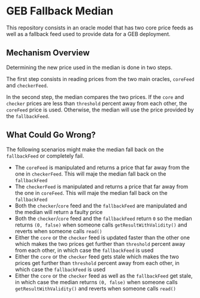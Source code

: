 # GEB Fallback Median

This repository consists in an oracle model that has two core price feeds as well as a fallback feed used to provide data for a GEB deployment.

## Mechanism Overview

Determining the new price used in the median is done in two steps.

The first step consists in reading prices from the two main oracles, `coreFeed` and `checkerFeed`.

In the second step, the median compares the two prices. If the `core` and `checker` prices are less than `threshold` percent away from each other, the `coreFeed` price is used. Otherwise, the median will use the price provided by the `fallbackFeed`.

## What Could Go Wrong?

The following scenarios might make the median fall back on the `fallbackFeed` or completely fail.

- The `coreFeed` is manipulated and returns a price that far away from the one in `checkerFeed`. This will maje the median fall back on the `fallbackFeed`
- The `checkerFeed` is manipulated and returns a price that far away from the one in `coreFeed`. This will maje the median fall back on the `fallbackFeed`
- Both the `checker`/`core` feed and the `fallbackFeed` are manipulated and the median will return a faulty price
- Both the `checker`/`core` feed and the `fallbackFeed` return `0` so the median returns `(0, false)` when someone calls `getResultWithValidity()` and reverts when someone calls `read()`
- Either the `core` or the `checker` feed is updated faster than the other one which makes the two prices get further than `threshold` percent away from each other, in which case the `fallbackFeed` is used
- Either the `core` or the `checker` feed gets stale which makes the two prices get further than `threshold` percent away from each other, in which case the `fallbackFeed` is used
- Either the `core` or the `checker` feed as well as the `fallbackFeed` get stale, in which case the median returns `(0, false)` when someone calls `getResultWithValidity()` and reverts when someone calls `read()`
